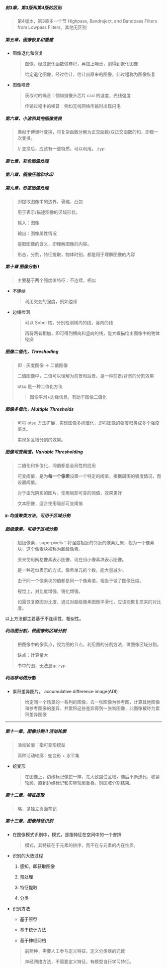 ##### 前3章，第3版和第4版的区别

> 第4版本，第3章多一个节 Highpass, Bandreject, and Bandpass Filters from Lowpass Filters。其他无区别

##### 第五章，图像恢复和重建

- 图像退化和恢复
  
  > 图像，经过退化函数做卷积，再加上噪音，则得到退化图像
  > 
  > 给定退化图像，经过估计，估计出原来的图像，此过程称为图像恢复

- 图像噪音
  
  > 获取时的噪音：例如摄像头芯片 ccd 的温度，光线强度
  > 
  > 传输过程中的噪音：例如无线网络传输时出现闪电

##### 第六章，小波和其他图像变换

>  类似于傅里叶变换，将复杂函数分解为正交函数/双正交函数的和，即做一次变换。
> 
> // 变换后，应该有一些特质，可以利用。 zyp

##### 第七章，彩色图像处理

##### 第八章，图像压缩和水印

##### 第九章，形态图像处理

> 即提取图像中的边界，骨骼，凸包
> 
> 用于表示/描述图像的区域形状。
> 
> 输入：图像
> 
> 输出：图像属性情况
> 
> 提取图像的含义，即理解图像的内容。
> 
> 形态，分割，特征提取，物体时别，都是用于理解图像的内容

##### 第十章 图像分割 I

> 主要基于两个强度值特征：不连续，相似

- 不连续
  
  > 利用突变的强度，例如边缘

- 边缘检测
  
  > 可以 Sobel 核，分别检测横向的线，竖向的线
  > 
  > 再将两者相加，即可得到横向和竖向的线，能大概描绘出图像中的物体轮廓

##### 图像二值化，Threshoding

>  即：灰度图像 -> 二值图像
> 
> 二值图像中，二值可以理解为前景和后景。是一种前景/背景的分割效果
> 
> otsu 是一种二值化方法
> 
> > 图像平滑+边缘信息，有助于图像二值化

##### 图像多值化，Multiple Thresholds

> 可将 otsu 方法扩展，实现图像多阈值化，即将图像的强度归类成多个强度值类。
> 
> 实现多区域分割的效果。

##### 图像可变阈值，Variable Thresholding

> 二值化和多值化，阈值都是全局性的应用
> 
> 可变阈值，是为**每一个像素**设置一个特定的阈值，根据周围的强度情况，而设置阈值。

> 对于由光阴影的图片，使用局部可变的阈值，效果更好
> 
> 文本图像，适合使用局部可变阈值

##### k-均值聚类方法，可用于区域分割

##### 超级像素，可用于区域分割

> 超级像素，superpixels：将强度相近的邻近的像素汇聚，视为一个像素块，这个像素块被称为超级像素。
> 
> 原来使用网格像素表示图像，现在用小像素块表示图像。
> 
> 是一种近似表示的方式。像素单元的个数，能大量减少。
> 
> 由于同一个像素块的值都是同一个像素值，相当于做了图像压缩。
> 
> 视觉上，对比度增强，锐化增强。
> 
> 如需恢复原图对比度，通过对超级像素图做平滑化，应该能恢复原来的对比度。

以上方法都主要基于不连续性，相似性。

##### 利用图分割，做图像的区域分割

> 把图像中的像素点，视为图的节点，利用图的分割方法，做图像区域分割。
> 
> 缺点：计算量大
> 
> 书中的图，无法显示 zyp. 

##### 利用移动做分割

- 累积差异图片， accumulative difference image(ADI)
  
  > 给定同一个场景的一系列的图像，去一张图像为参考图，计算其他图像和参考图像的差异，并累积这些差异得到一张新图像，此图像被称为累积差异图像

---

##### 第十一章，图像分割 II 活动轮廓

> 活动轮廓：指可变形模型
> 
> 两种活动轮廓：蛇变形 + 水平集

- 蛇变形
  
  > 在图像上，边缘标记像蛇一样，先大致围住区域，随后不断迭代，收紧轮廓，直到边缘标记和实际轮廓重叠。则区域分割结束。

##### 第十二章，特征提取

> 略，见独立页面笔记

##### 第十三章，图像特征识别

- 在图像模式识别中，模式，是指特征在空间中的一个安排
  
  > 模式，其特征在于元素的排序，而不在与元素的内在性质。

- 识别的大致过程
  
  1. 感知。即获取图像
  
  2. 预处理
  
  3. 特征提取
  
  4. 分类

- 识别方法
  
  - 基于原型
  
  - 基于统计方法
  
  - 基于神经网络
  
  > 前两种，需要人工参与定义特征，定义分类器的元数
  > 
  > 神经网络方法，不需要定义特征，有模型自行学习特征。
